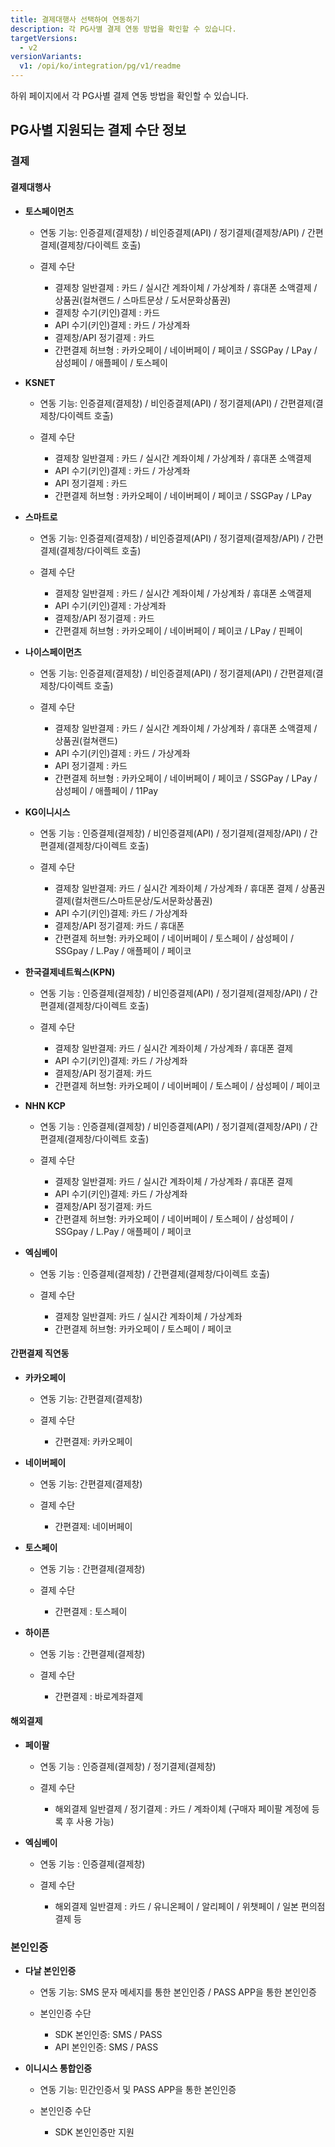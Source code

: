 ```yaml
---
title: 결제대행사 선택하여 연동하기
description: 각 PG사별 결제 연동 방법을 확인할 수 있습니다.
targetVersions:
  - v2
versionVariants:
  v1: /opi/ko/integration/pg/v1/readme
---
```


하위 페이지에서 각 PG사별 결제 연동 방법을 확인할 수 있습니다.

## PG사별 지원되는 결제 수단 정보

### 결제

#### 결제대행사

- **토스페이먼츠**

  - 연동 기능: 인증결제(결제창) / 비인증결제(API) / 정기결제(결제창/API) / 간편결제(결제창/다이렉트 호출)

  - 결제 수단

    - 결제창 일반결제 : 카드 / 실시간 계좌이체 / 가상계좌 / 휴대폰 소액결제 / 상품권(컬쳐랜드 / 스마트문상 / 도서문화상품권)
    - 결제창 수기(키인)결제 : 카드
    - API 수기(키인)결제 : 카드 / 가상계좌
    - 결제창/API 정기결제 : 카드
    - 간편결제 허브형 : 카카오페이 / 네이버페이 / 페이코 / SSGPay / LPay / 삼성페이 / 애플페이 / 토스페이

- **KSNET**

  - 연동 기능: 인증결제(결제창) / 비인증결제(API) / 정기결제(API) / 간편결제(결제창/다이렉트 호출)

  - 결제 수단

    - 결제창 일반결제 : 카드 / 실시간 계좌이체 / 가상계좌 / 휴대폰 소액결제
    - API 수기(키인)결제 : 카드 / 가상계좌
    - API 정기결제 : 카드
    - 간편결제 허브형 : 카카오페이 / 네이버페이 /  페이코 / SSGPay / LPay

- **스마트로**

  - 연동 기능: 인증결제(결제창) / 비인증결제(API) / 정기결제(결제창/API) / 간편결제(결제창/다이렉트 호출)

  - 결제 수단

    - 결제창 일반결제 : 카드 / 실시간 계좌이체 / 가상계좌 / 휴대폰 소액결제
    - API 수기(키인)결제 : 가상계좌
    - 결제창/API 정기결제 : 카드
    - 간편결제 허브형 : 카카오페이 / 네이버페이 / 페이코 / LPay / 핀페이

- **나이스페이먼츠**

  - 연동 기능: 인증결제(결제창) / 비인증결제(API) / 정기결제(API) / 간편결제(결제창/다이렉트 호출)

  - 결제 수단

    - 결제창 일반결제 : 카드 / 실시간 계좌이체 / 가상계좌 / 휴대폰 소액결제 / 상품권(컬쳐랜드)
    - API 수기(키인)결제 : 카드 / 가상계좌
    - API 정기결제 : 카드
    - 간편결제 허브형 : 카카오페이 / 네이버페이 / 페이코 / SSGPay / LPay / 삼성페이 / 애플페이 / 11Pay

- **KG이니시스**

  - 연동 기능 : 인증결제(결제창) / 비인증결제(API) / 정기결제(결제창/API) / 간편결제(결제창/다이렉트 호출)

  - 결제 수단

    - 결제창 일반결제: 카드 / 실시간 계좌이체 / 가상계좌 / 휴대폰 결제 / 상품권 결제(컬처랜드/스마트문상/도서문화상품권)
    - API 수기(키인)결제: 카드 / 가상계좌
    - 결제창/API 정기결제: 카드 / 휴대폰
    - 간편결제 허브형: 카카오페이 / 네이버페이 / 토스페이 / 삼성페이 / SSGpay / L.Pay / 애플페이 / 페이코

- **한국결제네트웍스(KPN)**

  - 연동 기능 : 인증결제(결제창) / 비인증결제(API) / 정기결제(결제창/API) / 간편결제(결제창/다이렉트 호출)

  - 결제 수단

    - 결제창 일반결제: 카드 / 실시간 계좌이체 / 가상계좌 / 휴대폰 결제
    - API 수기(키인)결제: 카드 / 가상계좌
    - 결제창/API 정기결제: 카드
    - 간편결제 허브형: 카카오페이 / 네이버페이 / 토스페이 / 삼성페이 / 페이코

- **NHN KCP**

  - 연동 기능 : 인증결제(결제창) / 비인증결제(API) / 정기결제(결제창/API) / 간편결제(결제창/다이렉트 호출)

  - 결제 수단

    - 결제창 일반결제: 카드 / 실시간 계좌이체 / 가상계좌 / 휴대폰 결제
    - API 수기(키인)결제: 카드 / 가상계좌
    - 결제창/API 정기결제: 카드
    - 간편결제 허브형: 카카오페이 / 네이버페이 / 토스페이 / 삼성페이 / SSGpay / L.Pay / 애플페이 / 페이코

- **엑심베이**

  - 연동 기능 : 인증결제(결제창) / 간편결제(결제창/다이렉트 호출)

  - 결제 수단

    - 결제창 일반결제: 카드 / 실시간 계좌이체 / 가상계좌
    - 간편결제 허브형: 카카오페이 / 토스페이 / 페이코

#### 간편결제 직연동

- **카카오페이**

  - 연동 기능: 간편결제(결제창)

  - 결제 수단

    - 간편결제: 카카오페이

- **네이버페이**

  - 연동 기능: 간편결제(결제창)

  - 결제 수단

    - 간편결제: 네이버페이

- **토스페이**

  - 연동 기능 : 간편결제(결제창)

  - 결제 수단

    - 간편결제 : 토스페이

- **하이픈**

  - 연동 기능 : 간편결제(결제창)

  - 결제 수단

    - 간편결제 : 바로계좌결제

#### 해외결제

- **페이팔**

  - 연동 기능 : 인증결제(결제창) / 정기결제(결제창)

  - 결제 수단

    - 해외결제 일반결제 / 정기결제 : 카드 / 계좌이체 (구매자 페이팔 계정에 등록 후 사용 가능)

- **엑심베이**

  - 연동 기능 : 인증결제(결제창)

  - 결제 수단

    - 해외결제 일반결제 : 카드 / 유니온페이 / 알리페이 / 위챗페이 / 일본 편의점 결제 등

### 본인인증

- **다날 본인인증**

  - 연동 기능: SMS 문자 메세지를 통한 본인인증 / PASS APP을 통한 본인인증

  - 본인인증 수단

    - SDK 본인인증: SMS / PASS
    - API 본인인증: SMS / PASS

- **이니시스 통합인증**

  - 연동 기능: 민간인증서 및 PASS APP을 통한 본인인증

  - 본인인증 수단

    - SDK 본인인증만 지원
